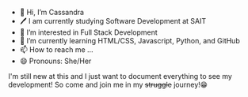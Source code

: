 - 👋 Hi, I’m Cassandra
- 🖊️ I am currently studying Software Development at SAIT 
- 👀 I’m interested in Full Stack Development
- 🌱 I’m currently learning HTML/CSS, Javascript, Python, and GitHub
- 📫 How to reach me ...
- 😄 Pronouns: She/Her

I'm still new at this and I just want to document everything to see my development! So come and join me in my ~~struggle~~ journey!😁 
